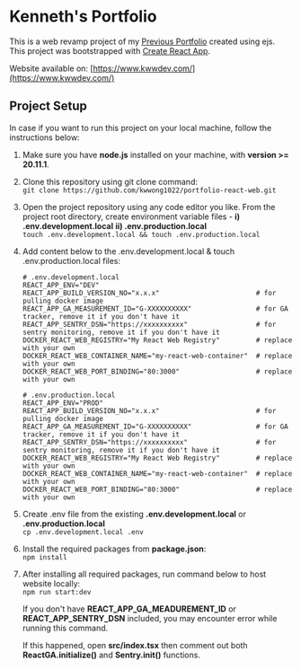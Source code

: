 # Kenneth's Portfolio

This is a web revamp project of my [Previous Portfolio](https://github.com/kwwong1022/kw-portfolio-web) created using ejs. This project was bootstrapped with [Create React App](https://github.com/facebook/create-react-app).

Website available on: [https://www.kwwdev.com/](https://www.kwwdev.com/)


## Project Setup

In case if you want to run this project on your local machine, follow the instructions below:

1. Make sure you have **node.js** installed on your machine, with **version >= 20.11.1**.

2. Clone this repository using git clone command:<br>
   ```git clone https://github.com/kwwong1022/portfolio-react-web.git```
   
4. Open the project repository using any code editor you like.
   From the project root directory, create environment variable files - **i) .env.development.local** **ii) .env.production.local**<br>
   ```touch .env.development.local && touch .env.production.local```
   
5. Add content below to the .env.development.local & touch .env.production.local files:
    ```
    # .env.development.local
    REACT_APP_ENV="DEV"
    REACT_APP_BUILD_VERSION_NO="x.x.x"                        # for pulling docker image
    REACT_APP_GA_MEASUREMENT_ID="G-XXXXXXXXXX"                # for GA tracker, remove it if you don't have it
    REACT_APP_SENTRY_DSN="https://xxxxxxxxxx"                 # for sentry monitoring, remove it if you don't have it
    DOCKER_REACT_WEB_REGISTRY="My React Web Registry"         # replace with your own
    DOCKER_REACT_WEB_CONTAINER_NAME="my-react-web-container"  # replace with your own
    DOCKER_REACT_WEB_PORT_BINDING="80:3000"                   # replace with your own
    ```

    ```
    # .env.production.local
    REACT_APP_ENV="PROD"
    REACT_APP_BUILD_VERSION_NO="x.x.x"                        # for pulling docker image
    REACT_APP_GA_MEASUREMENT_ID="G-XXXXXXXXXX"                # for GA tracker, remove it if you don't have it
    REACT_APP_SENTRY_DSN="https://xxxxxxxxxx"                 # for sentry monitoring, remove it if you don't have it
    DOCKER_REACT_WEB_REGISTRY="My React Web Registry"         # replace with your own
    DOCKER_REACT_WEB_CONTAINER_NAME="my-react-web-container"  # replace with your own
    DOCKER_REACT_WEB_PORT_BINDING="80:3000"                   # replace with your own
    ```

6. Create .env file from the existing **.env.development.local** or **.env.production.local**<br>
   ```cp .env.development.local .env```

7. Install the required packages from **package.json**:<br>
   ```npm install```

8. After installing all required packages, run command below to host website locally:<br>
   ```npm run start:dev```
   
   If you don't have **REACT_APP_GA_MEADUREMENT_ID** or **REACT_APP_SENTRY_DSN** included, you may encounter error while running this command.
   
   If this happened, open **src/index.tsx** then comment out both **ReactGA.initialize()** and **Sentry.init()** functions.
